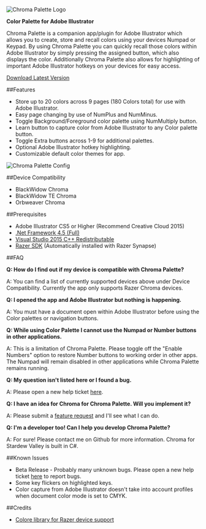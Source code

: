 ![Chroma Palette Logo](http://thejourneynetwork.net/chromapalette/chromapaletteAI_md.png)

**Color Palette for Adobe Illustrator**

Chroma Palette is a companion app/plugin for Adobe Illustrator which allows you to create, store and recall colors using your devices Numpad or Keypad. By using Chroma Palette you can quickly recall those colors within Adobe Illustrator by simply pressing the assigned button, which also displays the color. Additionally Chroma Palette also allows for highlighting of important Adobe Illustrator hotkeys on your devices for easy access.

[Download Latest Version](https://github.com/roxaskeyheart/Chroma-Palette-for-Illustrator/releases)


##Features


* Store up to 20 colors across 9 pages (180 Colors total) for use with Adobe Illustrator.
* Easy page changing by use of NumPlus and NumMinus.
* Toggle Background/Foreground color palette using NumMultiply button.
* Learn button to capture color from Adobe Illustrator to any Color palette button.
* Toggle Extra buttons across 1-9 for additional palettes.
* Optional Adobe Illustrator hotkey highlighting.
* Customizable default color themes for app.


![Chroma Palette Config](http://thejourneynetwork.net/chromapalette/chromapalette_config_ai.png)


##Device Compatibility


* BlackWidow Chroma
* BlackWidow TE Chroma
* Orbweaver Chroma


##Prerequisites

* Adobe Illustrator CS5 or Higher (Recommend Creative Cloud 2015)
* [.Net Framework 4.5 (Full)](https://www.microsoft.com/en-au/download/details.aspx?id=30653)
* [Visual Studio 2015 C++ Redistributable](https://www.microsoft.com/en-au/download/details.aspx?id=48145)
* [Razer SDK](http://www.razerzone.com/au-en/synapse) (Automatically installed with Razer Synapse)


##FAQ

**Q: How do I find out if my device is compatible with Chroma Palette?**


A: You can find a list of currently supported devices above under Device Compatibility. Currently the app only supports Razer Chroma devices.


**Q: I opened the app and Adobe Illustrator but nothing is happening.**


A: You must have a document open within Adobe Illustrator before using the Color palettes or navigation buttons.


**Q: While using Color Palette I cannot use the Numpad or Number buttons in other applications.**


A: This is a limitation of Chroma Palette. Please toggle off the "Enable Numbers" option to restore Number buttons to working order in other apps. The Numpad will remain disabled in other applications while Chroma Palette remains running.


**Q: My question isn't listed here or I found a bug.**


A: Please open a new help ticket [here](https://github.com/roxaskeyheart/Chroma-Palette-for-Illustrator/issues).


**Q: I have an idea for Chroma for Chroma Palette. Will you implement it?**


A: Please submit a [feature request](https://github.com/roxaskeyheart/Chroma-Palette-for-Illustrator/issues) and I'll see what I can do.



**Q: I'm a developer too! Can I help you develop Chroma Palette?**


A: For sure! Please contact me on Github for more information. Chroma for Stardew Valley is built in C#. 



##Known Issues

* Beta Release - Probably many unknown bugs. Please open a new help ticket [here](https://github.com/roxaskeyheart/Chroma-Palette-for-Illustrator/issues) to report bugs.
* Some key flickers on highlighted keys.
* Color capture from Adobe Illustrator doesn't take into account profiles when document color mode is set to CMYK.


##Credits

* [Colore library for Razer device support](https://github.com/CoraleStudios/Colore)


